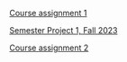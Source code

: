 [Course assignment 1](https://gydalo.github.io/GydaMain/CA/)

[Semester Project 1, Fall 2023](https://gydalo.github.io/GydaMain/SP1/index.html)


[Course assignment 2](https://gydalo.github.io/GydaMain/CA-JS1/)
